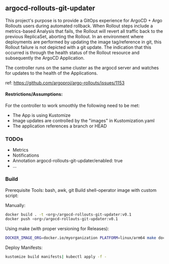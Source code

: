 ## argocd-rollouts-git-updater

This project's purpose is to provide a GitOps experience for ArgoCD + Argo Rollouts users during automated rollback.
When Rollout steps include a metrics-based Analysis that fails, the Rollout will revert all traffic back to the previous ReplicaSet, aborting the Rollout. In an environment where deployments are performed by updating the image tag/reference in git, this Rollout failure is not depicted with a git update. The indication that this occurred is through the health status of the Rollout resource and subsequently the ArgoCD Application.

The controller runs on the same cluster as the argocd server and watches for updates to the health of the Applications.

ref: https://github.com/argoproj/argo-rollouts/issues/1153

#### Restrictions/Assumptions:
For the controller to work smoothly the following need to be met:
- The App is using Kustomize
- Image updates are controlled by the "images" in Kustomization.yaml
- The application references a branch or HEAD

### TODOs
- Metrics
- Notifications
- Annotation argocd-rollouts-git-updater/enabled: true
- ...

### Build

Prerequisite Tools: bash, awk, git
Build shell-operator image with custom script:

Manually:
```bash
docker build . -t <org>/argocd-rollouts-git-updater:v0.1
docker push <org>/argocd-rollouts-git-updater:v0.1
```

Using make (with proper versioning for Releases):
```bash
DOCKER_IMAGE_ORG=docker.io/myorganization PLATFORM=linux/arm64 make docker-push
```


Deploy Manifests:

```bash
kustomize build manifests| kubectl apply -f -
```


